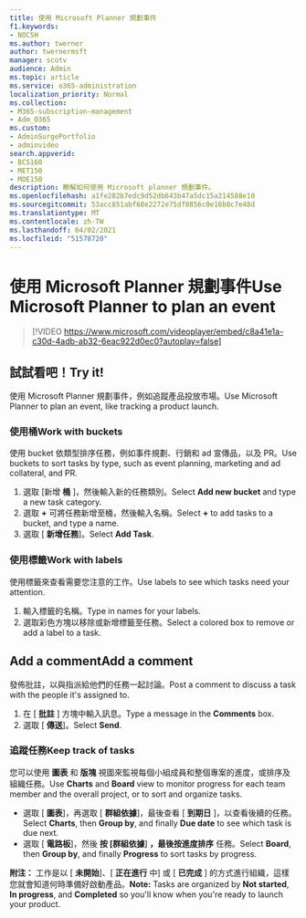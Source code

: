 ```yaml
---
title: 使用 Microsoft Planner 規劃事件
f1.keywords:
- NOCSH
ms.author: twerner
author: twernermsft
manager: scotv
audience: Admin
ms.topic: article
ms.service: o365-administration
localization_priority: Normal
ms.collection:
- M365-subscription-management
- Adm_O365
ms.custom:
- AdminSurgePortfolio
- adminvideo
search.appverid:
- BCS160
- MET150
- MOE150
description: 瞭解如何使用 Microsoft planner 規劃事件。
ms.openlocfilehash: a1fe282b7edc9d52db643b47a5dc15a214588e10
ms.sourcegitcommit: 53acc851abf68e2272e75df0856c0e16b0c7e48d
ms.translationtype: MT
ms.contentlocale: zh-TW
ms.lasthandoff: 04/02/2021
ms.locfileid: "51578720"
---
```

# <a name="use-microsoft-planner-to-plan-an-event"></a><span data-ttu-id="e94db-103">使用 Microsoft Planner 規劃事件</span><span class="sxs-lookup"><span data-stu-id="e94db-103">Use Microsoft Planner to plan an event</span></span>

> [!VIDEO https://www.microsoft.com/videoplayer/embed/c8a41e1a-c30d-4adb-ab32-6eac922d0ec0?autoplay=false]

## <a name="try-it"></a><span data-ttu-id="e94db-104">試試看吧！</span><span class="sxs-lookup"><span data-stu-id="e94db-104">Try it!</span></span>

<span data-ttu-id="e94db-105">使用 Microsoft Planner 規劃事件，例如追蹤產品投放市場。</span><span class="sxs-lookup"><span data-stu-id="e94db-105">Use Microsoft Planner to plan an event, like tracking a product launch.</span></span>

### <a name="work-with-buckets"></a><span data-ttu-id="e94db-106">使用桶</span><span class="sxs-lookup"><span data-stu-id="e94db-106">Work with buckets</span></span>

<span data-ttu-id="e94db-107">使用 bucket 依類型排序任務，例如事件規劃、行銷和 ad 宣傳品，以及 PR。</span><span class="sxs-lookup"><span data-stu-id="e94db-107">Use buckets to sort tasks by type, such as event planning, marketing and ad collateral, and PR.</span></span>

1. <span data-ttu-id="e94db-108">選取 [新增  **桶**  ]，然後輸入新的任務類別。</span><span class="sxs-lookup"><span data-stu-id="e94db-108">Select  **Add new bucket**  and type a new task category.</span></span>
2. <span data-ttu-id="e94db-109">選取  **+**  可將任務新增至桶，然後輸入名稱。</span><span class="sxs-lookup"><span data-stu-id="e94db-109">Select  **+**  to add tasks to a bucket, and type a name.</span></span>
3. <span data-ttu-id="e94db-110">選取 [  **新增任務**]。</span><span class="sxs-lookup"><span data-stu-id="e94db-110">Select  **Add Task**.</span></span>

### <a name="work-with-labels"></a><span data-ttu-id="e94db-111">使用標籤</span><span class="sxs-lookup"><span data-stu-id="e94db-111">Work with labels</span></span>

<span data-ttu-id="e94db-112">使用標籤來查看需要您注意的工作。</span><span class="sxs-lookup"><span data-stu-id="e94db-112">Use labels to see which tasks need your attention.</span></span>

1. <span data-ttu-id="e94db-113">輸入標籤的名稱。</span><span class="sxs-lookup"><span data-stu-id="e94db-113">Type in names for your labels.</span></span>
2. <span data-ttu-id="e94db-114">選取彩色方塊以移除或新增標籤至任務。</span><span class="sxs-lookup"><span data-stu-id="e94db-114">Select a colored box to remove or add a label to a task.</span></span>

## <a name="add-a-comment"></a><span data-ttu-id="e94db-115">Add a comment</span><span class="sxs-lookup"><span data-stu-id="e94db-115">Add a comment</span></span>

<span data-ttu-id="e94db-116">發佈批註，以與指派給他們的任務一起討論。</span><span class="sxs-lookup"><span data-stu-id="e94db-116">Post a comment to discuss a task with the people it's assigned to.</span></span>

1. <span data-ttu-id="e94db-117">在 [  **批註**  ] 方塊中輸入訊息。</span><span class="sxs-lookup"><span data-stu-id="e94db-117">Type a message in the  **Comments**  box.</span></span>
2. <span data-ttu-id="e94db-118">選取 [  **傳送**]。</span><span class="sxs-lookup"><span data-stu-id="e94db-118">Select  **Send**.</span></span>

### <a name="keep-track-of-tasks"></a><span data-ttu-id="e94db-119">追蹤任務</span><span class="sxs-lookup"><span data-stu-id="e94db-119">Keep track of tasks</span></span>

<span data-ttu-id="e94db-120">您可以使用  **圖表**  和  **版塊**  視圖來監視每個小組成員和整個專案的進度，或排序及組織任務。</span><span class="sxs-lookup"><span data-stu-id="e94db-120">Use  **Charts**  and  **Board**  view to monitor progress for each team member and the overall project, or to sort and organize tasks.</span></span>

- <span data-ttu-id="e94db-121">選取 [  **圖表**]，再選取 [ **群組依據**]，最後查看 [ **到期日**  ]，以查看後續的任務。</span><span class="sxs-lookup"><span data-stu-id="e94db-121">Select  **Charts**, then **Group by**, and finally **Due date**  to see which task is due next.</span></span>
- <span data-ttu-id="e94db-122">選取 [  **電路板**]，然後 **按 [群組依據**] **，最後按進度排序**  任務。</span><span class="sxs-lookup"><span data-stu-id="e94db-122">Select  **Board**, then **Group by**, and finally **Progress**  to sort tasks by progress.</span></span>

<span data-ttu-id="e94db-123">**附注：**  工作是以 [  **未開始**]、[  **正在進行** 中] 或 [  **已完成**  ] 的方式進行組織，這樣您就會知道何時準備好啟動產品。</span><span class="sxs-lookup"><span data-stu-id="e94db-123">**Note:**  Tasks are organized by  **Not started**,  **In progress**, and  **Completed**  so you'll know when you're ready to launch your product.</span></span>